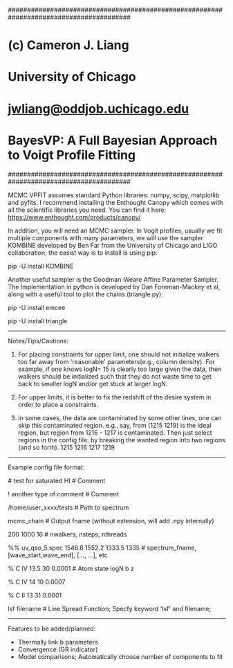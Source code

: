 ########################################################################################
#
#   		(c) Cameron J. Liang
#		    University of Chicago
#     		jwliang@oddjob.uchicago.edu
#       	BayesVP: A Full Bayesian Approach to Voigt Profile Fitting
########################################################################################


MCMC VPFIT assumes standard Python libraries: numpy, scipy, matplotlib and pyfits. 
I recommend installing the Enthought Canopy which comes with all the scientific 
libraries you need. You can find it here: https://www.enthought.com/products/canopy/

In addition, you will need an MCMC sampler. In Vogit profiles, usually we fit multiple components with many parameters, we will use the sampler KOMBINE developed by Ben Far from the University of Chicago and LIGO collaboration; the easist way is to install is using pip:

pip -U install KOMBINE

Another useful sampler is the Goodman-Weare Affine Parameter Sampler. The Implementation in python is developed by Dan Foreman-Mackey et al, along with a useful tool to plot the chains (triangle.py). 

pip -U install emcee

pip -U install triangle


------------------------------------------------------------------------------------------

Notes/Tips/Cautions:

1. For placing constraints for upper limit, one should not initialize walkers too far away from 'reasonable' parameters(e.g., column density). For example, if one knows logN= 15 is clearly too large given the data, then walkers should be initialized such that they do not waste time to get back to smaller logN and/or get stuck at larger logN. 

2. For upper limits, it is better to fix the redshift of the desire system in order to place a constraints. 

3. In some cases, the data are contaminated by some other lines, one can skip this contaminated region. 
	e.g., say, from (1215 1219) is the ideal region, but region from 1216 - 1217 is contaminated. Then just select regions in the config file, by breaking the wanted region into two regions (and so forth).
	1215 1216
	1217 1219

------------------------------------------------------------------------------------------


Example config file format:

\# test for saturated HI 					# Comment

! another type of comment 					# Comment 

/home/user_xxxx/tests 						# Path to spectrum

mcmc_chain  								# Output fname (without extension, will add .npy internally)

200 1000 16 								# nwalkers, nsteps, nthreads

%% uv_qso_5.spec 1546.8 1552.2 1333.5 1335  # spectrum_fname, [wave_start,wave_end], [..., ...], etc

% C IV 13.5 30 0.0001   					# Atom state logN b z

% C IV 14 10 0.0007

% C II 13 31 0.0001

lsf filename 							  	# Line Spread Function; Specfy keyword 'lsf' and filename; 


------------------------------------------------------------------------------------------

Features to be added/planned: 

* Thermally link b parameters
* Convergence (GR indicator)
* Model comparisons; Automatically choose number of components to fit